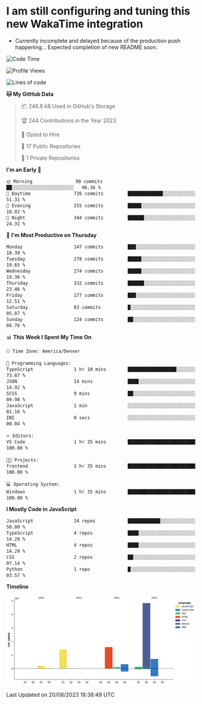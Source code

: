 # I am still configuring and tuning this new WakaTime integration
- Currently incomplete and delayed because of the production push happening... Expected completion of new README soon.
<!--START_SECTION:waka-->
![Code Time](http://img.shields.io/badge/Code%20Time-318%20hrs%2027%20mins-blue)

![Profile Views](http://img.shields.io/badge/Profile%20Views-0-blue)

![Lines of code](https://img.shields.io/badge/From%20Hello%20World%20I%27ve%20Written-9.3%20million%20lines%20of%20code-blue)

**🐱 My GitHub Data** 

> 📦 246.8 kB Used in GitHub's Storage 
 > 
> 🏆 244 Contributions in the Year 2023
 > 
> 💼 Opted to Hire
 > 
> 📜 17 Public Repositories 
 > 
> 🔑 1 Private Repositories 
 > 
**I'm an Early 🐤** 

```text
🌞 Morning                90 commits          ██░░░░░░░░░░░░░░░░░░░░░░░   06.36 % 
🌆 Daytime                726 commits         █████████████░░░░░░░░░░░░   51.31 % 
🌃 Evening                255 commits         █████░░░░░░░░░░░░░░░░░░░░   18.02 % 
🌙 Night                  344 commits         ██████░░░░░░░░░░░░░░░░░░░   24.31 % 
```
📅 **I'm Most Productive on Thursday** 

```text
Monday                   147 commits         ███░░░░░░░░░░░░░░░░░░░░░░   10.39 % 
Tuesday                  278 commits         █████░░░░░░░░░░░░░░░░░░░░   19.65 % 
Wednesday                274 commits         █████░░░░░░░░░░░░░░░░░░░░   19.36 % 
Thursday                 332 commits         ██████░░░░░░░░░░░░░░░░░░░   23.46 % 
Friday                   177 commits         ███░░░░░░░░░░░░░░░░░░░░░░   12.51 % 
Saturday                 83 commits          █░░░░░░░░░░░░░░░░░░░░░░░░   05.87 % 
Sunday                   124 commits         ██░░░░░░░░░░░░░░░░░░░░░░░   08.76 % 
```


📊 **This Week I Spent My Time On** 

```text
🕑︎ Time Zone: America/Denver

💬 Programming Languages: 
TypeScript               1 hr 10 mins        ██████████████████░░░░░░░   73.87 % 
JSON                     14 mins             ████░░░░░░░░░░░░░░░░░░░░░   14.92 % 
SCSS                     9 mins              ██░░░░░░░░░░░░░░░░░░░░░░░   09.98 % 
JavaScript               1 min               ░░░░░░░░░░░░░░░░░░░░░░░░░   01.16 % 
INI                      0 secs              ░░░░░░░░░░░░░░░░░░░░░░░░░   00.04 % 

🔥 Editors: 
VS Code                  1 hr 35 mins        █████████████████████████   100.00 % 

🐱‍💻 Projects: 
frontend                 1 hr 35 mins        █████████████████████████   100.00 % 

💻 Operating System: 
Windows                  1 hr 35 mins        █████████████████████████   100.00 % 
```

**I Mostly Code in JavaScript** 

```text
JavaScript               14 repos            ████████████░░░░░░░░░░░░░   50.00 % 
TypeScript               4 repos             ████░░░░░░░░░░░░░░░░░░░░░   14.29 % 
HTML                     4 repos             ████░░░░░░░░░░░░░░░░░░░░░   14.29 % 
CSS                      2 repos             ██░░░░░░░░░░░░░░░░░░░░░░░   07.14 % 
Python                   1 repo              █░░░░░░░░░░░░░░░░░░░░░░░░   03.57 % 
```



**Timeline**

![Lines of Code chart](https://raw.githubusercontent.com/certifiedbice/certifiedbice/main/assets/bar_graph.png)


 Last Updated on 20/08/2023 18:38:49 UTC
<!--END_SECTION:waka-->
